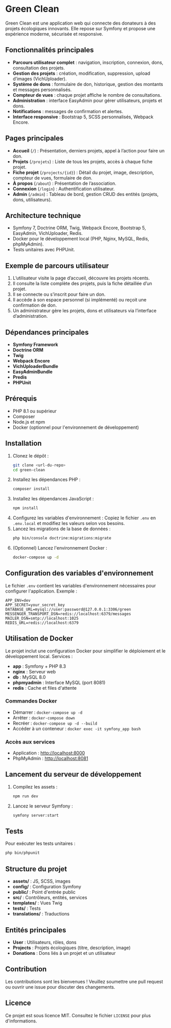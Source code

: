 # Green Clean

Green Clean est une application web qui connecte des donateurs à des projets écologiques innovants. Elle repose sur Symfony et propose une expérience moderne, sécurisée et responsive.

## Fonctionnalités principales

- **Parcours utilisateur complet** : navigation, inscription, connexion, dons, consultation des projets.
- **Gestion des projets** : création, modification, suppression, upload d’images (VichUploader).
- **Système de dons** : formulaire de don, historique, gestion des montants et messages personnalisés.
- **Compteur de vues** : chaque projet affiche le nombre de consultations.
- **Administration** : interface EasyAdmin pour gérer utilisateurs, projets et dons.
- **Notifications** : messages de confirmation et alertes.
- **Interface responsive** : Bootstrap 5, SCSS personnalisés, Webpack Encore.

## Pages principales

- **Accueil** (`/`) : Présentation, derniers projets, appel à l’action pour faire un don.
- **Projets** (`/projets`) : Liste de tous les projets, accès à chaque fiche projet.
- **Fiche projet** (`/projects/{id}`) : Détail du projet, image, description, compteur de vues, formulaire de don.
- **À propos** (`/about`) : Présentation de l’association.
- **Connexion** (`/login`) : Authentification utilisateur.
- **Admin** (`/admin`) : Tableau de bord, gestion CRUD des entités (projets, dons, utilisateurs).

## Architecture technique

- Symfony 7, Doctrine ORM, Twig, Webpack Encore, Bootstrap 5, EasyAdmin, VichUploader, Redis.
- Docker pour le développement local (PHP, Nginx, MySQL, Redis, phpMyAdmin).
- Tests unitaires avec PHPUnit.

## Exemple de parcours utilisateur

1. L’utilisateur visite la page d’accueil, découvre les projets récents.
2. Il consulte la liste complète des projets, puis la fiche détaillée d’un projet.
3. Il se connecte ou s’inscrit pour faire un don.
4. Il accède à son espace personnel (si implémenté) ou reçoit une confirmation de don.
5. Un administrateur gère les projets, dons et utilisateurs via l’interface d’administration.

## Dépendances principales

- **Symfony Framework**
- **Doctrine ORM**
- **Twig**
- **Webpack Encore**
- **VichUploaderBundle**
- **EasyAdminBundle**
- **Predis**
- **PHPUnit**

## Prérequis

- PHP 8.1 ou supérieur
- Composer
- Node.js et npm
- Docker (optionnel pour l'environnement de développement)

## Installation

1. Clonez le dépôt :
   ```bash
   git clone <url-du-repo>
   cd green-clean
   ```
2. Installez les dépendances PHP :
   ```bash
   composer install
   ```
3. Installez les dépendances JavaScript :
   ```bash
   npm install
   ```
4. Configurez les variables d'environnement :
   Copiez le fichier `.env` en `.env.local` et modifiez les valeurs selon vos besoins.
5. Lancez les migrations de la base de données :
   ```bash
   php bin/console doctrine:migrations:migrate
   ```
6. (Optionnel) Lancez l'environnement Docker :
   ```bash
   docker-compose up -d
   ```

## Configuration des variables d'environnement

Le fichier `.env` contient les variables d'environnement nécessaires pour configurer l'application. Exemple :
```env
APP_ENV=dev
APP_SECRET=your_secret_key
DATABASE_URL=mysql://user:password@127.0.0.1:3306/green
MESSENGER_TRANSPORT_DSN=redis://localhost:6379/messages
MAILER_DSN=smtp://localhost:1025
REDIS_URL=redis://localhost:6379
```

## Utilisation de Docker

Le projet inclut une configuration Docker pour simplifier le déploiement et le développement local. Services :
- **app** : Symfony + PHP 8.3
- **nginx** : Serveur web
- **db** : MySQL 8.0
- **phpmyadmin** : Interface MySQL (port 8081)
- **redis** : Cache et files d'attente

### Commandes Docker
- Démarrer : `docker-compose up -d`
- Arrêter : `docker-compose down`
- Recréer : `docker-compose up -d --build`
- Accéder à un conteneur : `docker exec -it symfony_app bash`

### Accès aux services
- Application : [http://localhost:8000](http://localhost:8000)
- PhpMyAdmin : [http://localhost:8081](http://localhost:8081)

## Lancement du serveur de développement

1. Compilez les assets :
   ```bash
   npm run dev
   ```
2. Lancez le serveur Symfony :
   ```bash
   symfony server:start
   ```

## Tests

Pour exécuter les tests unitaires :
```bash
php bin/phpunit
```

## Structure du projet

- **assets/** : JS, SCSS, images
- **config/** : Configuration Symfony
- **public/** : Point d'entrée public
- **src/** : Contrôleurs, entités, services
- **templates/** : Vues Twig
- **tests/** : Tests
- **translations/** : Traductions

## Entités principales

- **User** : Utilisateurs, rôles, dons
- **Projects** : Projets écologiques (titre, description, image)
- **Donations** : Dons liés à un projet et un utilisateur

## Contribution

Les contributions sont les bienvenues ! Veuillez soumettre une pull request ou ouvrir une issue pour discuter des changements.

## Licence

Ce projet est sous licence MIT. Consultez le fichier `LICENSE` pour plus d'informations.